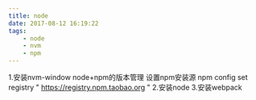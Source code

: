 ```yaml
---
title: node
date: 2017-08-12 16:19:22
tags:
    - node
    - nvm
    - npm
---
```

1.安装nvm-window  node+npm的版本管理
  设置npm安装源  npm config set registry " https://registry.npm.taobao.org " 
2.安装node
3.安装webpack